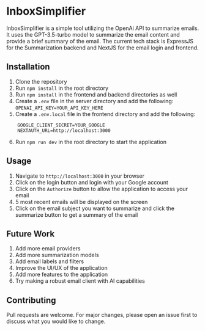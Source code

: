 # InboxSimplifier

InboxSimplifier is a simple tool utilizing the OpenAi API to summarize emails.
It uses the GPT-3.5-turbo model to summarize the email content and provide a brief summary of the email.
The current tech stack is ExpressJS for the Summarization backend and NextJS for the email login and frontend.

## Installation

1. Clone the repository
2. Run `npm install` in the root directory
3. Run `npm install` in the frontend and backend directories as well
4. Create a `.env` file in the server directory and add the following:
   `OPENAI_API_KEY=YOUR_API_KEY_HERE`
5. Create a `.env.local` file in the frontend directory and add the following:

```GOOGLE_CLIENT_ID=YOUR_GOOGLE_CLIENT_ID_HERE
    GOOGLE_CLIENT_SECRET=YOUR_GOOGLE
    NEXTAUTH_URL=http://localhost:3000
```

6. Run `npm run dev` in the root directory to start the application

## Usage

1. Navigate to `http://localhost:3000` in your browser
2. Click on the login button and login with your Google account
3. Click on the `Authorize` button to allow the application to access your email
4. 5 most recent emails will be displayed on the screen
5. Click on the email subject you want to summarize and click the summarize button to get a summary of the email

## Future Work

1. Add more email providers
2. Add more summarization models
3. Add email labels and filters
4. Improve the UI/UX of the application
5. Add more features to the application
6. Try making a robust email client with AI capabilities

## Contributing

Pull requests are welcome. For major changes, please open an issue first to discuss what you would like to change.
